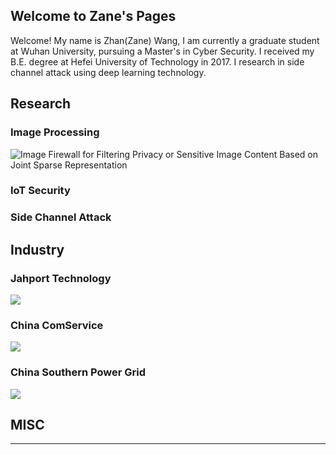 ## Welcome to Zane's Pages
Welcome! My name is Zhan(Zane) Wang, I am currently a graduate student at Wuhan University, pursuing a Master's in Cyber Security. I received my B.E. degree at Hefei University of Technology in 2017. I research in side channel attack using deep learning technology.

## Research
### Image Processing
![Image Firewall for Filtering Privacy or Sensitive Image Content Based on Joint Sparse Representation](https://doi.org/10.1007/978-3-319-63315-2_48)
### IoT Security
### Side Channel Attack
## Industry
### Jahport Technology
![](http://www.jahport.com/image/icon_normal.png)
### China ComService
![](http://www.chinaccs.com.cn/uploadpic/2016/6/17/16/de41e635-7cf1-424a-a609-50e5e90d89fc.png)
### China Southern Power Grid
![](http://www.csg.cn/images/logo.png)
## MISC
---